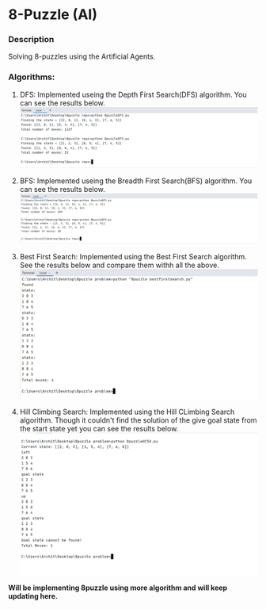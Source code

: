 # 8-Puzzle (AI)

### Description
Solving 8-puzzles using the Artificial Agents.

### Algorithms:
1. DFS:
Implemented useing the Depth First Search(DFS) algorithm. You can see the results below.
![DFS](screenshots/DFS.png)

2. BFS:
Implemented useing the Breadth First Search(BFS) algorithm. You can see the results below.
![BFS](screenshots/BFS.png)

3. Best First Search:
Implemented using the Best First Search algorithm. See the results below and compare them withh all the above.
![best](screenshots/best.png)
   
4. Hill Climbing Search:
Implemented using the Hill CLimbing Search algorithm. Though it couldn't find the solution of the give goal state from the start state yet you can see the results below.
![HCSA](screenshots/HCSA.png)
   
**Will be implementing 8puzzle using more algorithm and will keep updating here.**